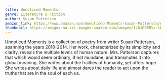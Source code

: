 ```yaml
---
title: Unnoticed Moments
genre: Literature & Fiction
author: Susan Patterson
amazon_link: https://www.amazon.com/Unnoticed-Moments-Susan-Patterson/dp/1648955398/ref=tmm_pap_swatch_0?_encoding=UTF8&qid=1642687805&sr=8-1
thumbnail: https://images-na.ssl-images-amazon.com/images/I/61P8PDVs-tL.jpg
---
```

Unnoticed Moments is a collection of poetry from writer Susan Patterson, spanning the years 2010-2014. Her work, characterized by its simplicity and clarity, reveals the multiple levels of human nature. Mrs. Patterson captures that which would seem ordinary, if not mundane, and transmutes it into global meaning. She writes about the frailties of humanity, yet offers hope. She writes about daily life and almost dares the reader to act upon the truths that are in the soul of each us.